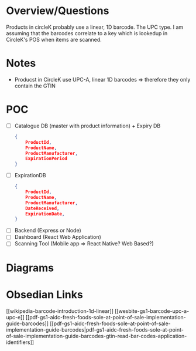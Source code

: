 # Overview/Questions
Products in circleK probably use a linear, 1D barcode. The UPC type. I am
assuming that the barcodes correlate to a key which is lookedup in CircleK's POS
when items are scanned.

# Notes
-  Producst in CircleK use UPC-A, linear 1D barcodes => therefore they only
contain the GTIN


# POC
- [ ] Catalogue DB (master with product information)  + Expiry DB
    ``` JSON
    {
        ProductId,
        ProductName,
        ProductManufacturer,
        ExpirationPeriod
    }
    ```
- [ ] ExpirationDB
    ```JSON
    {
        ProductId,
        ProductName,
        ProductManufacturer,
        DateReceived,
        ExpirationDate,
    }
    ```
- [ ] Backend (Express or Node)
- [ ] Dashboard (React Web Application)
- [ ] Scanning Tool (Mobile app => React Native? Web Based?)

# Diagrams

# Obsedian Links
[[wikipedia-barcode-introduction-1d-linear]]
[[wesbite-gs1-barcode-upc-a-upc-e]]
[[pdf-gs1-aidc-fresh-foods-sole-at-point-of-sale-implementation-guide-barcodes]]
[[pdf-gs1-aidc-fresh-foods-sole-at-point-of-sale-implementation-guide-barcodes|pdf-gs1-aidc-fresh-foods-sole-at-point-of-sale-implementation-guide-barcodes-gtin-read-bar-codes-application-identifiers]]
